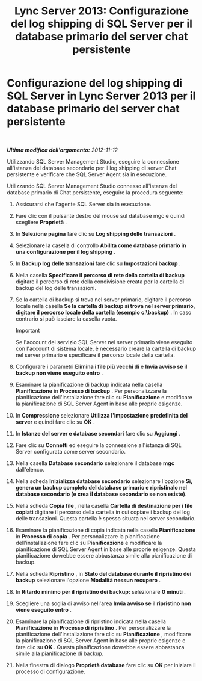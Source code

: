 ﻿---
title: 'Lync Server 2013: Configurazione del log shipping di SQL Server per il database primario del server chat persistente'
TOCTitle: Configurazione del log shipping di SQL Server per il database primario del server chat persistente
ms:assetid: 088ea1c2-d592-4a11-b3b8-f1e2f8beae93
ms:mtpsurl: https://technet.microsoft.com/it-it/library/JJ204653(v=OCS.15)
ms:contentKeyID: 49299600
ms.date: 08/24/2015
mtps_version: v=OCS.15
ms.translationtype: HT
---

# Configurazione del log shipping di SQL Server in Lync Server 2013 per il database primario del server chat persistente

 

_**Ultima modifica dell'argomento:** 2012-11-12_

Utilizzando SQL Server Management Studio, eseguire la connessione all'istanza del database secondario per il log shipping di server Chat persistente e verificare che SQL Server Agent sia in esecuzione.

Utilizzando SQL Server Management Studio connesso all'istanza del database primario di Chat persistente, eseguire la procedura seguente:

1.  Assicurarsi che l'agente SQL Server sia in esecuzione.

2.  Fare clic con il pulsante destro del mouse sul database mgc e quindi scegliere **Proprietà** .

3.  In **Selezione pagina** fare clic su **Log shipping delle transazioni** .

4.  Selezionare la casella di controllo **Abilita come database primario in una configurazione per il log shipping** .

5.  In **Backup log delle transazioni** fare clic su **Impostazioni backup** .

6.  Nella casella **Specificare il percorso di rete della cartella di backup** digitare il percorso di rete della condivisione creata per la cartella di backup del log delle transazioni.

7.  Se la cartella di backup si trova nel server primario, digitare il percorso locale nella casella **Se la cartella di backup si trova nel server primario, digitare il percorso locale della cartella (esempio c:\\backup)** . In caso contrario si può lasciare la casella vuota.
    
    > [!IMPORTANT]  
    > Se l'account del servizio SQL Server nel server primario viene eseguito con l'account di sistema locale, è necessario creare la cartella di backup nel server primario e specificare il percorso locale della cartella.

8.  Configurare i parametri **Elimina i file più vecchi di** e **Invia avviso se il backup non viene eseguito entro** .

9.  Esaminare la pianificazione di backup indicata nella casella **Pianificazione** in **Processo di backup** . Per personalizzare la pianificazione dell'installazione fare clic su **Pianificazione** e modificare la pianificazione di SQL Server Agent in base alle proprie esigenze.

10. In **Compressione** selezionare **Utilizza l'impostazione predefinita del server** e quindi fare clic su **OK** .

11. In **Istanze del server e database secondari** fare clic su **Aggiungi** .

12. Fare clic su **Connetti** ed eseguire la connessione all'istanza di SQL Server configurata come server secondario.

13. Nella casella **Database secondario** selezionare il database **mgc** dall'elenco.

14. Nella scheda **Inizializza database secondario** selezionare l'opzione **Sì, genera un backup completo del database primario e ripristinalo nel database secondario (e crea il database secondario se non esiste)**.

15. Nella scheda **Copia file** , nella casella **Cartella di destinazione per i file copiati** digitare il percorso della cartella in cui copiare i backup del log delle transazioni. Questa cartella è spesso situata nel server secondario.

16. Esaminare la pianificazione di copia indicata nella casella **Pianificazione** in **Processo di copia** . Per personalizzare la pianificazione dell'installazione fare clic su **Pianificazione** e modificare la pianificazione di SQL Server Agent in base alle proprie esigenze. Questa pianificazione dovrebbe essere abbastanza simile alla pianificazione di backup.

17. Nella scheda **Ripristino** , in **Stato del database durante il ripristino dei backup** selezionare l'opzione **Modalità nessun recupero** .

18. In **Ritardo minimo per il ripristino dei backup:** selezionare **0 minuti** .

19. Scegliere una soglia di avviso nell'area **Invia avviso se il ripristino non viene eseguito entro** .

20. Esaminare la pianificazione di ripristino indicata nella casella **Pianificazione** in **Processo di ripristino** . Per personalizzare la pianificazione dell'installazione fare clic su **Pianificazione** , modificare la pianificazione di SQL Server Agent in base alle proprie esigenze e fare clic su **OK** . Questa pianificazione dovrebbe essere abbastanza simile alla pianificazione di backup.

21. Nella finestra di dialogo **Proprietà database** fare clic su **OK** per iniziare il processo di configurazione.

